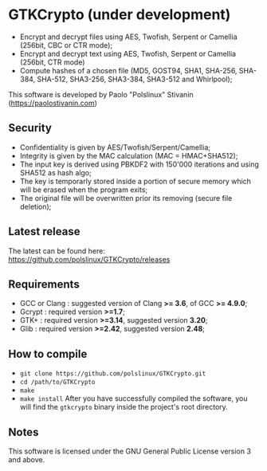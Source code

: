 GTKCrypto (under development)
========

* Encrypt and decrypt files using AES, Twofish, Serpent or Camellia (256bit, CBC or CTR mode);
* Encrypt and decrypt text using AES, Twofish, Serpent or Camellia (256bit, CTR mode)
* Compute hashes of a chosen file (MD5, GOST94, SHA1, SHA-256, SHA-384, SHA-512, SHA3-256, SHA3-384, SHA3-512 and Whirlpool);

This software is developed by Paolo "Polslinux" Stivanin (https://paolostivanin.com)


Security
--------
* Confidentiality is given by AES/Twofish/Serpent/Camellia;
* Integrity is given by the MAC calculation (MAC = HMAC+SHA512);
* The input key is derived using PBKDF2 with 150'000 iterations and using SHA512 as hash algo;
* The key is temporarly stored inside a portion of secure memory which will be erased when the program exits;
* The original file will be overwritten prior its removing (secure file deletion);


Latest release
--------------
The latest can be found here: https://github.com/polslinux/GTKCrypto/releases


Requirements
------------
* GCC or Clang	: suggested version of Clang **>= 3.6**, of GCC **>= 4.9.0**;
* Gcrypt	: required version **>=1.7**;
* GTK+		: required version **>=3.14**, suggested version **3.20**;
* Glib		: required version **>=2.42**, suggested version **2.48**;


How to compile
--------------
* `git clone https://github.com/polslinux/GTKCrypto.git`
* `cd /path/to/GTKCrypto`
* `make`
* `make install`
After you have successfully compiled the software, you will find the `gtkcrypto` binary inside the project's root directory.


Notes
-----
This software is licensed under the GNU General Public License version 3 and above.
